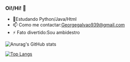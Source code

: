 ### Oi!/Hi! 👋

- 🌱Estudando Python/Java/Html
- 📫 Como me contactar:Georgegalvao939@gmail.com 
- ⚡ Fato divertido:Sou ambidestro

  
  
![Anurag's GitHub stats](https://github-readme-stats.vercel.app/api?GGG710=GGG710&show_icons=true&theme=transparent)

[![Top Langs](https://github-readme-stats.vercel.app/api/top-langs/?username=GGG710&hide_progress=true)](https://github.com/GGG710/github-readme-stats)






